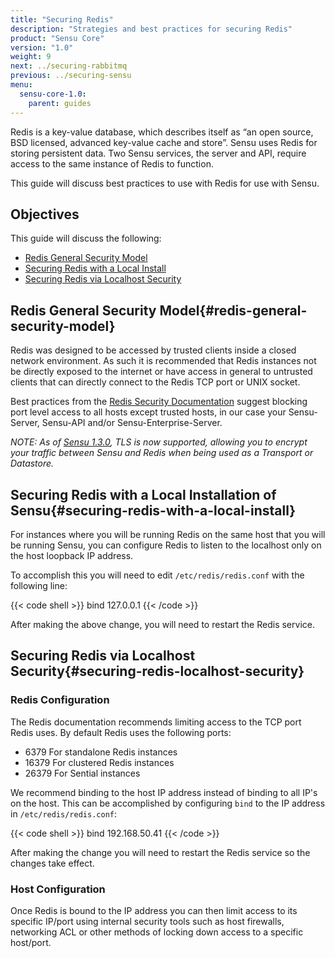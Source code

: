 ```yaml
---
title: "Securing Redis"
description: "Strategies and best practices for securing Redis"
product: "Sensu Core"
version: "1.0"
weight: 9
next: ../securing-rabbitmq
previous: ../securing-sensu
menu:
  sensu-core-1.0:
    parent: guides
---
```


Redis is a key-value database, which describes itself as “an open source, BSD licensed, advanced key-value cache and store”. Sensu uses Redis for storing persistent data. Two Sensu services, the server and API, require access to the same instance of Redis to function.

This guide will discuss best practices to use with Redis for use with Sensu.

## Objectives

This guide will discuss the following:

* [Redis General Security Model](#redis-general-security-model)
* [Securing Redis with a Local Install](#securing-redis-with-a-local-install)
* [Securing Redis via Localhost Security](#securing-redis-localhost-security)

## Redis General Security Model{#redis-general-security-model}

Redis was designed to be accessed by trusted clients inside a closed network environment. As such it is recommended that Redis instances not be directly exposed to the internet or have access in general to untrusted clients that can directly connect to the Redis TCP port or UNIX socket.

Best practices from the [Redis Security Documentation][1] suggest blocking port level access to all hosts except trusted hosts, in our case your Sensu-Server, Sensu-API and/or Sensu-Enterprise-Server.

_NOTE: As of [Sensu 1.3.0][2], TLS is now supported, allowing you to encrypt your traffic between Sensu and Redis when being used as a Transport or Datastore._


## Securing Redis with a Local Installation of Sensu{#securing-redis-with-a-local-install}

For instances where you will be running Redis on the same host that you will be running Sensu, you can configure Redis to listen to the localhost only on the host loopback IP address.

To accomplish this you will need to edit `/etc/redis/redis.conf` with the following line:

{{< code shell >}}
bind 127.0.0.1
{{< /code >}}

After making the above change, you will need to restart the Redis service.

## Securing Redis via Localhost Security{#securing-redis-localhost-security}

### Redis Configuration

The Redis documentation recommends limiting access to the TCP port Redis uses. By default Redis uses the following ports:

* 6379 For standalone Redis instances
* 16379 For clustered Redis instances
* 26379 For Sential instances

We recommend binding to the host IP address instead of binding to all IP's on the host. This can be accomplished by configuring `bind` to the IP address in `/etc/redis/redis.conf`:

{{< code shell >}}
bind 192.168.50.41
{{< /code >}}

After making the change you will need to restart the Redis service so the changes take effect.

### Host Configuration

Once Redis is bound to the IP address you can then limit access to its specific IP/port using internal security tools such as host firewalls, networking ACL or other methods of locking down access to a specific host/port.

[1]: https://redis.io/topics/security
[2]: ../../../1.3/reference/redis
